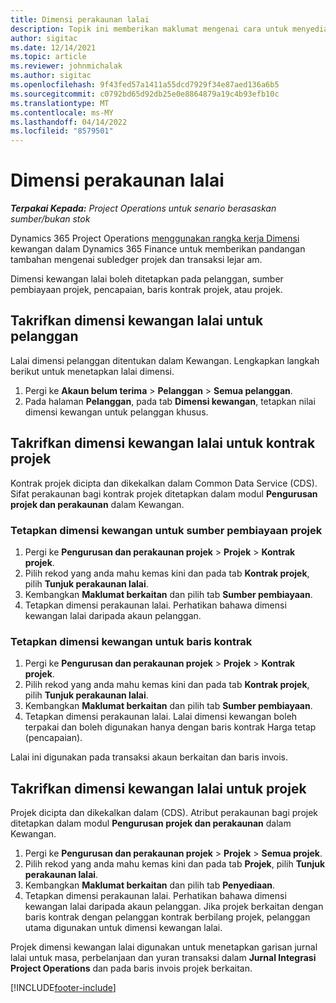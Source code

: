 ```yaml
---
title: Dimensi perakaunan lalai
description: Topik ini memberikan maklumat mengenai cara untuk menyediakan lalai dimensi kewangan.
author: sigitac
ms.date: 12/14/2021
ms.topic: article
ms.reviewer: johnmichalak
ms.author: sigitac
ms.openlocfilehash: 9f43fed57a1411a55dcd7929f34e87aed136a6b5
ms.sourcegitcommit: c0792bd65d92db25e0e8864879a19c4b93efb10c
ms.translationtype: MT
ms.contentlocale: ms-MY
ms.lasthandoff: 04/14/2022
ms.locfileid: "8579501"
---
```

# <a name="financial-dimension-defaults"></a>Dimensi perakaunan lalai

_**Terpakai Kepada:** Project Operations untuk senario berasaskan sumber/bukan stok_



Dynamics 365 Project Operations [menggunakan rangka kerja Dimensi](/dynamics365/finance/general-ledger/financial-dimensions) kewangan dalam Dynamics 365 Finance untuk memberikan pandangan tambahan mengenai subledger projek dan transaksi lejar am.

Dimensi kewangan lalai boleh ditetapkan pada pelanggan, sumber pembiayaan projek, pencapaian, baris kontrak projek, atau projek.

## <a name="define-default-financial-dimensions-for-a-customer"></a>Takrifkan dimensi kewangan lalai untuk pelanggan

Lalai dimensi pelanggan ditentukan dalam Kewangan. Lengkapkan langkah berikut untuk menetapkan lalai dimensi.

1. Pergi ke **Akaun belum terima** > **Pelanggan** > **Semua pelanggan**.
2. Pada halaman **Pelanggan**, pada tab **Dimensi kewangan**, tetapkan nilai dimensi kewangan untuk pelanggan khusus.

## <a name="define-default-financial-dimensions-for-project-contracts"></a>Takrifkan dimensi kewangan lalai untuk kontrak projek

Kontrak projek dicipta dan dikekalkan dalam Common Data Service (CDS). Sifat perakaunan bagi kontrak projek ditetapkan dalam modul **Pengurusan projek dan perakaunan** dalam Kewangan.

### <a name="set-financial-dimensions-for-a-project-funding-source"></a>Tetapkan dimensi kewangan untuk sumber pembiayaan projek

1. Pergi ke **Pengurusan dan perakaunan projek** > **Projek** > **Kontrak projek**.
2. Pilih rekod yang anda mahu kemas kini dan pada tab **Kontrak projek**, pilih **Tunjuk perakaunan lalai**.
3. Kembangkan **Maklumat berkaitan** dan pilih tab **Sumber pembiayaan**.
4. Tetapkan dimensi perakaunan lalai. Perhatikan bahawa dimensi kewangan lalai daripada akaun pelanggan.

### <a name="set-financial-dimensions-for-a-project-contract-line"></a>Tetapkan dimensi kewangan untuk baris kontrak

1. Pergi ke **Pengurusan dan perakaunan projek** > **Projek** > **Kontrak projek**.
2. Pilih rekod yang anda mahu kemas kini dan pada tab **Kontrak projek**, pilih **Tunjuk perakaunan lalai**.
3. Kembangkan **Maklumat berkaitan** dan pilih tab **Sumber pembiayaan**.
4. Tetapkan dimensi perakaunan lalai. Lalai dimensi kewangan boleh terpakai dan boleh digunakan hanya dengan baris kontrak Harga tetap (pencapaian).

Lalai ini digunakan pada transaksi akaun berkaitan dan baris invois.

## <a name="define-default-financial-dimensions-for-projects"></a>Takrifkan dimensi kewangan lalai untuk projek

Projek dicipta dan dikekalkan dalam (CDS). Atribut perakaunan bagi projek ditetapkan dalam modul **Pengurusan projek dan perakaunan** dalam Kewangan.

1. Pergi ke **Pengurusan dan perakaunan projek** > **Projek** > **Semua projek**.
2. Pilih rekod yang anda mahu kemas kini dan pada tab **Projek**, pilih **Tunjuk perakaunan lalai**.
3. Kembangkan **Maklumat berkaitan** dan pilih tab **Penyediaan**.
4. Tetapkan dimensi perakaunan lalai. Perhatikan bahawa dimensi kewangan lalai daripada akaun pelanggan. Jika projek berkaitan dengan baris kontrak dengan pelanggan kontrak berbilang projek, pelanggan utama digunakan untuk dimensi kewangan lalai.

Projek dimensi kewangan lalai digunakan untuk menetapkan garisan jurnal lalai untuk masa, perbelanjaan dan yuran transaksi dalam **Jurnal Integrasi Project Operations** dan pada baris invois projek berkaitan.

[!INCLUDE[footer-include](../includes/footer-banner.md)]
